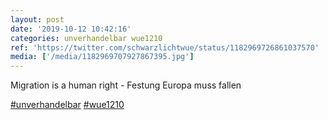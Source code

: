 ```yaml
---
layout: post
date: '2019-10-12 10:42:16'
categories: unverhandelbar wue1210
ref: 'https://twitter.com/schwarzlichtwue/status/1182969726861037570'
media: ['/media/1182969707927867395.jpg']
---
```

Migration is a human right - Festung Europa muss fallen



[#unverhandelbar](/t/unverhandelbar) [#wue1210](/t/wue1210) 